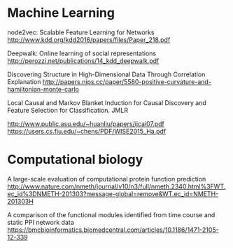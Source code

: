 # Machine Learning
node2vec: Scalable Feature Learning for Networks http://www.kdd.org/kdd2016/papers/files/Paper_218.pdf

Deepwalk: Online learning of social representations http://perozzi.net/publications/14_kdd_deepwalk.pdf

Discovering Structure in High-Dimensional Data Through Correlation Explanation http://papers.nips.cc/paper/5580-positive-curvature-and-hamiltonian-monte-carlo

Local Causal and Markov Blanket Induction for Causal Discovery and Feature Selection for Classification. JMLR

http://www.public.asu.edu/~huanliu/papers/ijcai07.pdf
https://users.cs.fiu.edu/~chens/PDF/WISE2015_Ha.pdf

# Computational biology
A large-scale evaluation of computational protein function prediction http://www.nature.com/nmeth/journal/v10/n3/full/nmeth.2340.html%3FWT.ec_id%3DNMETH-201303?message-global=remove&WT.ec_id=NMETH-201303H

A comparison of the functional modules identified from time course and static PPI network data
https://bmcbioinformatics.biomedcentral.com/articles/10.1186/1471-2105-12-339
